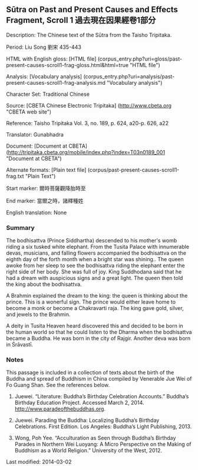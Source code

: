 ##  Sūtra on Past and Present Causes and Effects Fragment, Scroll 1 過去現在因果經卷1部分

Description: The Chinese text of the Sūtra from the Taisho Tripitaka.

Period: Liu Song 劉宋 435-443

HTML with English gloss: [HTML file] (corpus_entry.php?uri=gloss/past-present-causes-scroll1-frag-gloss.html&html=true "HTML file")

Analysis: [Vocabulary analysis] (corpus_entry.php?uri=analysis/past-present-causes-scroll1-frag-analysis.md "Vocabulary analysis")

Character Set: Traditional Chinese

Source: [CBETA Chinese Electronic Tripitaka] (http://www.cbeta.org "CBETA web site")

Reference: Taisho Tripitaka Vol. 3, no. 189, p. 624, a20-p. 626, a22

Translator: Gunabhadra

Document: [Document at CBETA] (http://tripitaka.cbeta.org/mobile/index.php?index=T03n0189_001 "Document at CBETA")

Alternate formats: [Plain text file] (corpus/past-present-causes-scroll1-frag.txt "Plain Text")

Start marker: 爾時菩薩觀降胎時至

End marker: 當爾之時，諸釋種姓

English	translation: None

### Summary
The bodhisattva (Prince Siddhartha) descended to his mother's womb riding a six tusked white elephant. From the Tusita Palace with innumerable devas, musicians, and falling flowers accompanied the bodhisattva on the eighth day of the forth month when a bright star was shining.. The queen awoke from her sleep to see the bodhisattva riding the elephant enter the right side of her body. She was full of joy. King Suddhodana said that he had a dream with auspicious signs and a great light. The queen then told the king about the bodhisattva. 

A Brahmin explained the dream to the king: the queen is thinking about the prince. This is a wonerful sign. The prince would either leave home to become a monk or become a Chakravarti raja. The king gave gold, silver, and jewels to the Brahmin.

A deity in Tusita Heaven heard discovered this and decided to be born in the human world so that he could listen to the Dharma when the bodhisattva became a Buddha. He was born in the city of Rajgir. Another deva was born in Śrāvastī.

### Notes
This passage is included in a collection of texts about the birth of the Buddha and spread of Buddhism in China compiled by Venerable Jue Wei of Fo Guang Shan. See the references below.

1. Juewei. “Literature: Buddha’s Birthday Celebration Accounts.” Buddha’s Birthday Education Project. Accessed March 2, 2014. <a href="http://www.paradeofthebuddhas.org">http://www.paradeofthebuddhas.org</a>.

2. Juewei. Parading the Buddha: Localizing Buddha’s Birthday Celebrations. First Edition. Los Angeles: Buddha’s Light Publishing, 2013.

3. Wong, Poh Yee. “Acculturation as Seen through Buddha’s Birthday Parades in Northern Wei Luoyang: A Micro Perspective on the Making of Buddhism as a World Religion.” University of the West, 2012.

Last modified: 2014-03-02

